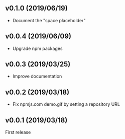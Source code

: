## v0.1.0 (2019/06/19)

- Document the "space placeholder"

## v0.0.4 (2019/06/09)

- Upgrade npm packages

## v0.0.3 (2019/03/25)

- Improve documentation

## v0.0.2 (2019/03/18)

- Fix npmjs.com demo.gif by setting a repository URL

## v0.0.1 (2019/03/18)

First release
